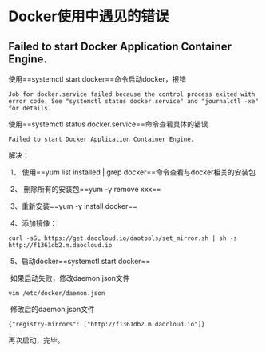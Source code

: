 # Docker使用中遇见的错误

## Failed to start Docker Application Container Engine.

使用==systemctl start docker==命令启动docker，报错

```shell
Job for docker.service failed because the control process exited with error code. See "systemctl status docker.service" and "journalctl -xe" for details.
```

使用==systemctl status docker.service==命令查看具体的错误

```
Failed to start Docker Application Container Engine.
```

解决：

​	1、 使用==yum list installed | grep docker==命令查看与docker相关的安装包

​	2、 删除所有的安装包==yum -y remove xxx==

​	3、重新安装==yum -y install docker==

​	4、添加镜像：

```
curl -sSL https://get.daocloud.io/daotools/set_mirror.sh | sh -s http://f1361db2.m.daocloud.io
```

​	5、启动docker==systemctl start docker==

​	如果启动失败，修改daemon.json文件

```shell
vim /etc/docker/daemon.json
```

​	修改后的daemon.json文件

```shell
{"registry-mirrors": ["http://f1361db2.m.daocloud.io"]}
```

再次启动，完毕。



